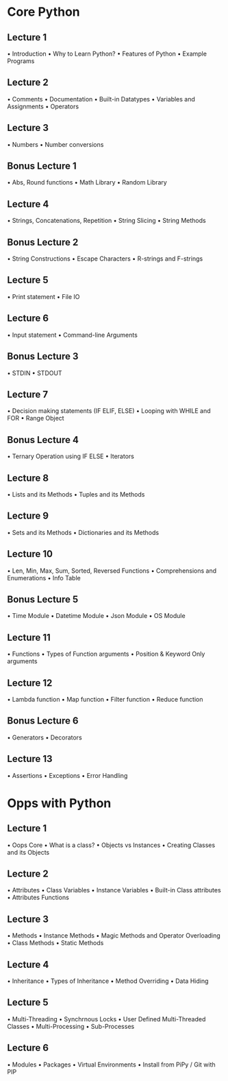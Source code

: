 # Core Python

## Lecture 1
•	Introduction
•	Why to Learn Python?
•	Features of Python
•	Example Programs

## Lecture 2
•	Comments
•	Documentation
•	Built-in Datatypes
•	Variables and Assignments
•	Operators

## Lecture 3
•	Numbers
•	Number conversions

## Bonus Lecture 1
•	Abs, Round functions
•	Math Library
•	Random Library

## Lecture 4
•	Strings, Concatenations, Repetition
•	String Slicing
•	String Methods

## Bonus Lecture 2
•	String Constructions
•	Escape Characters
•	R-strings and F-strings

## Lecture 5
•	Print statement
•	File IO

## Lecture 6
•	Input statement
•	Command-line Arguments

## Bonus Lecture 3
•	STDIN
•	STDOUT

## Lecture 7
•	Decision making statements (IF ELIF, ELSE)
•	Looping with WHILE and FOR
•	Range Object

## Bonus Lecture 4
•	Ternary Operation using IF ELSE
•	Iterators

## Lecture 8
•	Lists and its Methods
•	Tuples and its Methods

## Lecture 9
•	Sets and its Methods
•	Dictionaries and its Methods

## Lecture 10
•	Len, Min, Max, Sum, Sorted, Reversed Functions
•	Comprehensions and Enumerations
•	Info Table

## Bonus Lecture 5
•	Time Module
•	Datetime Module
•	Json Module
•	OS Module

## Lecture 11
•	Functions
•	Types of Function arguments
•	Position & Keyword Only arguments

## Lecture 12
•	Lambda function
•	Map function
•	Filter function
•	Reduce function

## Bonus Lecture 6
•	Generators
•	Decorators

## Lecture 13
•	Assertions
•	Exceptions
•	Error Handling


# Opps with Python

## Lecture 1
•	Oops Core
•	What is a class?
•	Objects vs Instances
•	Creating Classes and its Objects

## Lecture 2
•	Attributes
•	Class Variables
•	Instance Variables
•	Built-in Class attributes
•	Attributes Functions

## Lecture 3
•	Methods
•	Instance Methods
•	Magic Methods and Operator Overloading
•	Class Methods
•	Static Methods

## Lecture 4
•	Inheritance
•	Types of Inheritance
•	Method Overriding
•	Data Hiding

## Lecture 5
•	Multi-Threading
•	Synchrnous Locks
•	User Defined Multi-Threaded Classes
•	Multi-Processing
•	Sub-Processes

## Lecture 6
•	Modules
•	Packages
•	Virtual Environments
•	Install from PiPy / Git with PIP
